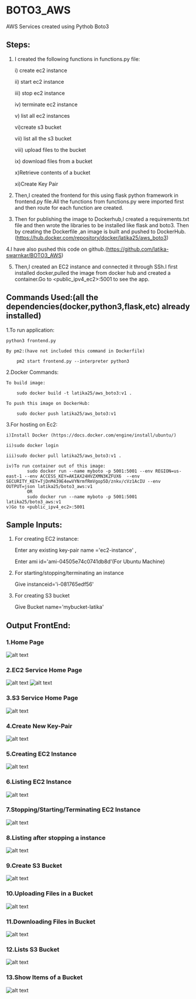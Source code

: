 # BOTO3_AWS
AWS Services created using Pythob Boto3
## Steps:
1. I created the following functions in functions.py file:

    i) create ec2 instance

    ii) start ec2 instance

    iii) stop ec2 instance

    iv) terminate ec2 instance

    v) list all ec2 instances

    vi)create s3 bucket

    vii) list all the s3 bucket

    viii) upload files to the bucket

    ix) download files from a bucket

    x)Retrieve contents of a bucket
    
    xi)Create Key Pair


2. Then,I created the frontend for this using flask python framework in frontend.py file.All the functions from functions.py were imported  first and then route for each function are created.

3. Then for publishing the image to Dockerhub,I created a requirements.txt file and then wrote the libraries to be installed like flask and  boto3. 
Then by creating the Dockerfile ,an image is built and pushed to DockerHub.(https://hub.docker.com/repository/docker/latika25/aws_boto3)

4.I have also pushed this code on github.(https://github.com/latika-swarnkar/BOTO3_AWS)

5. Then,I created an EC2 instance and connected it through SSh.I first installed docker,pulled the image from docker hub and created a container.Go to <public_ipv4_ec2>:5001 to see the app.

## Commands Used:(all the dependencies(docker,python3,flask,etc) already installed)

1.To run application:

    python3 frontend.py
    
    By pm2:(have not included this command in Dockerfile)
    
        pm2 start frontend.py --interpreter python3
        
2.Docker Commands:

    To build image:
    
        sudo docker build -t latika25/aws_boto3:v1 .
        
    To push this image on DockerHub:
    
        sudo docker push latika25/aws_boto3:v1
        
3.For hosting on Ec2:

    i)Install Docker (https://docs.docker.com/engine/install/ubuntu/)
    
    ii)sudo docker login
    
    iii)sudo docker pull latika25/aws_boto3:v1 .
    
    iv)To run container out of this image:
            sudo docker run --name myboto -p 5001:5001 --env REGION=us-east-1 --env ACCESS_KEY=AKIAX24HVZXMN3KZFUX6  --env      SECURITY_KEY=TjDnM439E4ewVYNrmfRmVgop5D/znkv/cVz1AcIU --env OUTPUT=json latika25/boto3_aws:v1  
            OR
            sudo docker run --name myboto -p 5001:5001 latika25/boto3_aws:v1     
    v)Go to <public_ipv4_ec2>:5001

## Sample Inputs:

1. For creating EC2 instance:

    Enter any existing key-pair name ='ec2-instance' ,
    
    Enter ami id='ami-04505e74c0741db8d'(For Ubuntu Machine)
    
2. For starting/stopping/terminating an instance

    Give instanceid='i-081765edf56'
   
3. For creating S3 bucket

   Give Bucket name='mybucket-latika'

## Output FrontEnd:
### 1.Home Page
![alt text](https://github.com/latika-swarnkar/BOTO3_AWS/blob/master/output_images/Home.png?raw=true)
### 2.EC2 Service Home Page
![alt text](https://github.com/latika-swarnkar/BOTO3_AWS/blob/master/output_images/EC2ServiceHome1.png?raw=true)
![alt text](https://github.com/latika-swarnkar/BOTO3_AWS/blob/master/output_images/EC2ServiceHome2.png?raw=true)
### 3.S3 Service Home Page
![alt text](https://github.com/latika-swarnkar/BOTO3_AWS/blob/master/output_images/s3_home.png?raw=true)
### 4.Create New Key-Pair
![alt text](https://github.com/latika-swarnkar/BOTO3_AWS/blob/master/output_images/create_key_pair.png?raw=true)
### 5.Creating EC2 Instance
![alt text](https://github.com/latika-swarnkar/BOTO3_AWS/blob/master/output_images/create_ec2_instance.png?raw=true)
### 6.Listing EC2 Instance
![alt text](https://github.com/latika-swarnkar/BOTO3_AWS/blob/master/output_images/list_ec2_instances.png?raw=true)
### 7.Stopping/Starting/Terminating EC2 Instance
![alt text](https://github.com/latika-swarnkar/BOTO3_AWS/blob/master/output_images/EC2ServiceHome2.png?raw=true)
### 8.Listing after stopping a instance
![alt text](https://github.com/latika-swarnkar/BOTO3_AWS/blob/master/output_images/list_instances_after_stopped.png?raw=true)
### 9.Create S3 Bucket
![alt text](https://github.com/latika-swarnkar/BOTO3_AWS/blob/master/output_images/creates3Bucket.png?raw=true)
### 10.Uploading Files in a Bucket
![alt text](https://github.com/latika-swarnkar/BOTO3_AWS/blob/master/output_images/uploadfileto_bucket.png?raw=true)
### 11.Downloading Files in Bucket
![alt text](https://github.com/latika-swarnkar/BOTO3_AWS/blob/master/output_images/downloadingFilesFromBucket.png?raw=true)
### 12.Lists S3 Bucket
![alt text](https://github.com/latika-swarnkar/BOTO3_AWS/blob/master/output_images/listallBuckets.png?raw=true)
### 13.Show Items of a Bucket
![alt text](https://github.com/latika-swarnkar/BOTO3_AWS/blob/master/output_images/show_items_of_bucket.png?raw=true)












